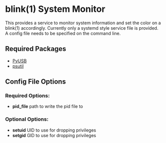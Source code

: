 # blink(1) System Monitor

This provides a service to monitor system information and set the color on a 
blink(1) accordingly.  Currently only a systemd style service file is provided. 
A config file needs to be specified on the command line.

## Required Packages

 * [PyUSB](http://sourceforge.net/projects/pyusb/)
 * [psutil](http://code.google.com/p/psutil/)

## Config File Options
### Required Options:
 * __pid_file__ path to write the pid file to
### Optional Options:
 * __setuid__ UID to use for dropping privileges
 * __setgid__ GID to use for dropping privileges
